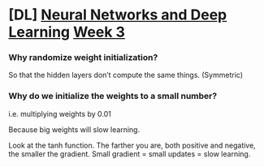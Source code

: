 # \[DL\] [Neural Networks and Deep Learning](https://www.coursera.org/learn/neural-networks-deep-learning/home/welcome) [Week 3](https://www.coursera.org/learn/neural-networks-deep-learning/home/week/3)

### 

### Why randomize weight initialization?

So that the hidden layers don’t compute the same things. (Symmetric)

### 

### Why do we initialize the weights to a small number?

i.e. multiplying weights by 0.01

Because big weights will slow learning.

Look at the tanh function. The farther you are, both positive and negative, the smaller the gradient. Small gradient = small updates = slow learning.

